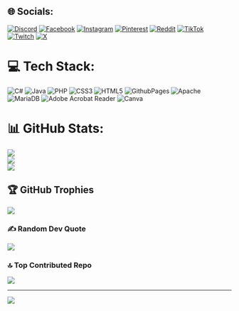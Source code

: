 
## 🌐 Socials:
[![Discord](https://img.shields.io/badge/Discord-%237289DA.svg?logo=discord&logoColor=white)](https://discord.gg/t0rn0j4n4l) [![Facebook](https://img.shields.io/badge/Facebook-%231877F2.svg?logo=Facebook&logoColor=white)](https://facebook.com/JanoToralSanMiguel) [![Instagram](https://img.shields.io/badge/Instagram-%23E4405F.svg?logo=Instagram&logoColor=white)](https://instagram.com/janotoral16) [![Pinterest](https://img.shields.io/badge/Pinterest-%23E60023.svg?logo=Pinterest&logoColor=white)](https://pinterest.com/janotoralsanmiguel2004) [![Reddit](https://img.shields.io/badge/Reddit-%23FF4500.svg?logo=Reddit&logoColor=white)](https://reddit.com/user/janot18) [![TikTok](https://img.shields.io/badge/TikTok-%23000000.svg?logo=TikTok&logoColor=white)](https://tiktok.com/@https._.jan0) [![Twitch](https://img.shields.io/badge/Twitch-%239146FF.svg?logo=Twitch&logoColor=white)](https://twitch.tv/janoto19) [![X](https://img.shields.io/badge/X-black.svg?logo=X&logoColor=white)](https://x.com/JanoToral) 

# 💻 Tech Stack:
![C#](https://img.shields.io/badge/c%23-%23239120.svg?style=plastic&logo=csharp&logoColor=white) ![Java](https://img.shields.io/badge/java-%23ED8B00.svg?style=plastic&logo=openjdk&logoColor=white) ![PHP](https://img.shields.io/badge/php-%23777BB4.svg?style=plastic&logo=php&logoColor=white) ![CSS3](https://img.shields.io/badge/css3-%231572B6.svg?style=plastic&logo=css3&logoColor=white) ![HTML5](https://img.shields.io/badge/html5-%23E34F26.svg?style=plastic&logo=html5&logoColor=white) ![GithubPages](https://img.shields.io/badge/github%20pages-121013?style=plastic&logo=github&logoColor=white) ![Apache](https://img.shields.io/badge/apache-%23D42029.svg?style=plastic&logo=apache&logoColor=white) ![MariaDB](https://img.shields.io/badge/MariaDB-003545?style=plastic&logo=mariadb&logoColor=white) ![Adobe Acrobat Reader](https://img.shields.io/badge/Adobe%20Acrobat%20Reader-EC1C24.svg?style=plastic&logo=Adobe%20Acrobat%20Reader&logoColor=white) ![Canva](https://img.shields.io/badge/Canva-%2300C4CC.svg?style=plastic&logo=Canva&logoColor=white)
# 📊 GitHub Stats:
![](https://github-readme-stats.vercel.app/api?username=JanoT19&theme=radical&hide_border=false&include_all_commits=true&count_private=false)<br/>
![](https://github-readme-streak-stats.herokuapp.com/?user=JanoT19&theme=radical&hide_border=false)<br/>
![](https://github-readme-stats.vercel.app/api/top-langs/?username=JanoT19&theme=radical&hide_border=false&include_all_commits=true&count_private=false&layout=compact)

## 🏆 GitHub Trophies
![](https://github-profile-trophy.vercel.app/?username=JanoT19&theme=dracula&no-frame=false&no-bg=false&margin-w=4)

### ✍️ Random Dev Quote
![](https://quotes-github-readme.vercel.app/api?type=vetical&theme=tokyonight)

### 🔝 Top Contributed Repo
![](https://github-contributor-stats.vercel.app/api?username=JanoT19&limit=5&theme=dracula&combine_all_yearly_contributions=true)

---
[![](https://visitcount.itsvg.in/api?id=JanoT19&icon=9&color=11)](https://visitcount.itsvg.in)

<!-- Proudly created with GPRM ( https://gprm.itsvg.in ) -->
